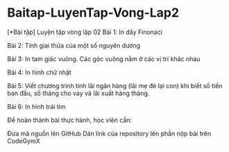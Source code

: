 # Baitap-LuyenTap-Vong-Lap2
[*Bài tập] Luyện tập vòng lặp 02
Bài 1: In dãy Finonaci

Bài 2: Tính giai thừa của một số nguyên dương

Bài 3: In tam giác vuông. Các góc vuông nằm ở các vị trí khác nhau

Bài 4: In hình chữ nhật

Bài 5: Viết chương trình tính lãi ngân hàng (lãi mẹ đẻ lại con) khi biết số tiền ban đầu, số tháng cho vay và lãi xuất hàng tháng.

Bài 6: In hình trái tim

Để hoàn thành bài thực hành, học viên cần:

Đưa mã nguồn lên GitHub
Dán link của repository lên phần nộp bài trên CodeGymX

